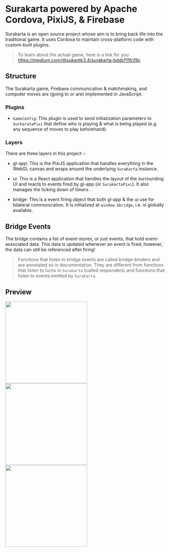 # Surakarta powered by Apache Cordova, PixiJS, & Firebase

Surakarta is an open source project whose aim is to bring back life into the traditional game. It uses Cordova to maintain cross-platform code with custom-built plugins.

> To learn about the actual game, here is a link for you: https://medium.com/@sukantk3.4/surakarta-bddcf11fcf9c

## Structure

The Surakarta game, Firebase communication & matchmaking, and computer moves are (going to or are) implemented in JavaScript.

### Plugins

* `GameConfig`: This plugin is used to send initialization parameters to `SurkarataPixi` that define who is playing & what is being played (e.g. any sequence of moves to play beforehand).

### Layers

There are three layers in this project :-

* gl-app: This is the PixiJS application that handles everything in the WebGL canvas and wraps around the underlying `Surakarta` instance.

* ui: This is a React application that handles the layout of the surrounding UI and reacts to events fired by gl-app (or `SurakartaPixi`). It also manages the ticking down of timers.

* bridge: This is a event firing object that both gl-app & the ui use for bilateral communication. It is initialized at `window.$bridge`, i.e. is globally available.

## Bridge Events

The bridge contains a list of event-stores, or just events, that hold event-associated data. This data is updated whenever an event is fired; however, the data can still be referenced after firing!

> Functions that listen to bridge events are called bridge-binders and are annotated so in documentation. They are different from functions that listen to turns in `Surakarta` (called responders) and functions that listen to events emitted by `Surakarta`.

## Preview
<p>
  <img src="https://i.ibb.co/KF6jcP6/Screenshot-1578363934.png" width="256" />
  <img src="https://i.ibb.co/kBVQ1GZ/Screenshot-1578708270.png" width="256" />
  <img src="https://i.ibb.co/4PR0SN9/Screenshot-1578971224.png" width="256" />
</p>
